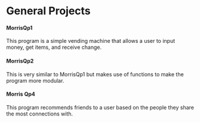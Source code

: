 # General Projects

#### MorrisQp1
This program is a simple vending machine that allows a user to input money, get items, and receive change. 

#### MorrisQp2
This is very similar to MorrisQp1 but makes use of functions to make the program more modular.

#### Morris Qp4
This program recommends friends to a user based on the people they share the most connections with.


